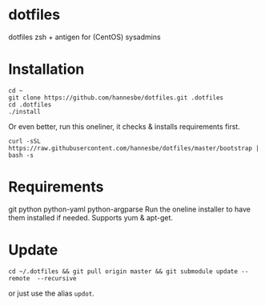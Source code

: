 # dotfiles
dotfiles zsh + antigen for (CentOS) sysadmins

# Installation
```
cd ~
git clone https://github.com/hannesbe/dotfiles.git .dotfiles
cd .dotfiles
./install
```
Or even better, run this oneliner, it checks & installs requirements first.
```
curl -sSL https://raw.githubusercontent.com/hannesbe/dotfiles/master/bootstrap | bash -s
```

# Requirements
git python python-yaml python-argparse
Run the oneline installer to have them installed if needed. Supports yum & apt-get.

# Update
```
cd ~/.dotfiles && git pull origin master && git submodule update --remote  --recursive
```
or just use the alias `updot`.
